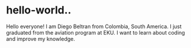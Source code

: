 # hello-world..
Hello everyone! I am Diego Beltran from Colombia, South America. I just graduated from the aviation program at EKU. I want to learn about coding and improve my knowledge.
